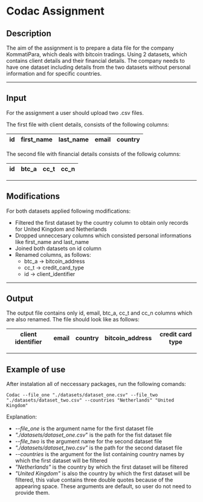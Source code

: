 # Codac Assignment
## Description 
The aim of the assignment is to prepare a data file for the company KommatiPara, which deals with bitcoin tradings. 
Using 2 datasets, which contains client details and their financial details. The company needs to have one dataset including details from the two datasets without personal information and for specific countries.

--------------------------------------------------------
## Input 
For the assignment a user should upload two .csv files.

The first file with client details, consists of the following columns:

| id | first_name | last_name | email | country |
|----|------------|-----------|-------|---------|

The second file with financial details consists of the followig columns:

| id | btc_a | cc_t | cc_n | 
|----|-------|------|------|

--------------------------------------------------------
## Modifications
For both datasets applied following modifications:
* Filtered the first dataset by the country column to obtain only records for United Kingdom and Netherlands
* Dropped unneccesary columns which consisted personal informations like first_name and last_name
* Joined both datasets on id column
* Renamed columns, as follows:
    - btc_a -> bitcoin_address
    - cc_t -> credit_card_type
    - id -> client_identifier

--------------------------------------------------------
## Output
The output file contains only id, email, btc_a, cc_t and cc_n columns which are also renamed. The file should look like as follows:

| client identifier | email | country | bitcoin_address | credit card type |
|-------------------|-------|---------|-----------------|------------------|
--------------------------------------------------------

## Example of use
After instalation all of neccessary packages, run the following comands:
```
Codac --file_one "./datasets/dataset_one.csv" --file_two "./datasets/dataset_two.csv" --countries "Netherlands" "United Kingdom"
```
Explanation:
* _--file_one_ is the argument name for the first dataset file
* _"./datasets/dataset_one.csv_" is the path for the fist dataset file
* _--file_two_ is the argument name for the second dataset file
* _"./datasets/dataset_two.csv"_ is the path for the second dataset file
* _--countries_ is the argument for the list containing country names by which the first dataset will be filtered
* _"Netherlands"_ is the country by which the first dataset will be filtered
* _"United Kingdom"_ is also the country by which the first dataset will be filtered, this value contains three double quotes because of the appearing space. These arguments are default, so user do not need to provide them.



